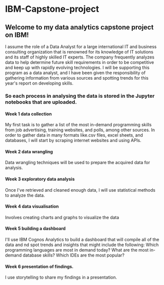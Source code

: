 # IBM-Capstone-project
## Welcome to my data analytics capstone project on IBM! 
I assume the role of a Data Analyst for a large international IT and business consulting organization that is renowned for its knowledge of IT solutions and its staff of highly skilled IT experts. The company frequently analyzes data to help determine future skill requirements in order to be competitive and keep up with rapidly evolving technologies.
I will be supporting this program as a data analyst, and I have been given the responsibility of gathering information from various sources and spotting trends for this year's report on developing skills.
### So each process in analysing the data is stored in the Jupyter notebooks that are uploaded. 

#### Week 1 data collection 
My first task is to gather a list of the most in-demand programming skills from job advertising, training websites, and polls, among other sources. In order to gather data in many formats like.csv files, excel sheets, and databases, I will start by scraping internet websites and using APIs.
#### Week 2 data wrangling 
Data wrangling techniques will be used to prepare the acquired data for analysis.
#### Week 3 exploratory data analysis 
Once I've retrieved and cleaned enough data, I will use statistical methods to analyze the data. 
#### Week 4 data visualisation 
Involves creating charts and graphs to visualize the data 
#### Week 5 building a dashboard 
I'll use IBM Cognos Analytics to build a dashboard that will compile all of the data and nd spot trends and insights that might include the following:
Which programming languages are most in demand today?
What are the most in-demand database skills?
Which IDEs are the most popular?
#### Week 6 presentation of findings.
I use storytelling to share my findings in a presentation.
